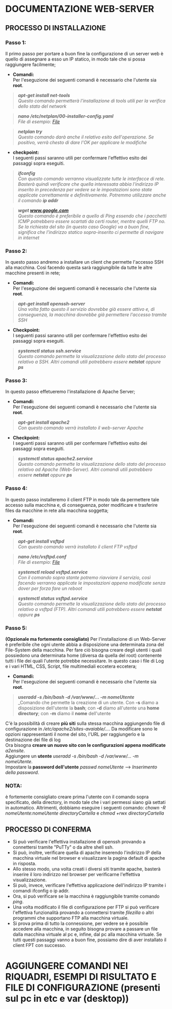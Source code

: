 # DOCUMENTAZIONE WEB-SERVER

## PROCESSO DI INSTALLAZIONE


### **Passo 1:**
Il primo passo per portare a buon fine la configurazione di un server web è quello di assegnare a esso un IP statico, in modo tale che si possa raggiungere facilmente;

- **Comandi:** <br>
Per l'eseguzione dei seguenti comandi è necessario che l'utente sia **root**.

> ***apt-get install net-tools*** <br>
_Questo comando permetterà l'installazione di tools utili per la verifica dello stato del network_

> ***nano /etc/netplan/00-installer-config.yaml*** <br>
_File di esempio: [File](https://github.com/Enrypase/WEB-SERVER/blob/main/00-installer-config.yaml)_

> ***netplan try*** <br>
_Questo comando darà anche il relativo esito dell'operazione. Se positivo, verrà chesto di dare l'OK per applicare le modifiche_

- **checkpoint:** <br>
I seguenti passi saranno utili per confermare l'effettivo esito dei passaggi sopra eseguiti.

> ***ifconfig*** <br>
_Con questo comando verranno visualizzate tutte le interfacce di rete. Basterà quindi verificare che quella interessata abbia l'indirizzo IP inserito in precedenza per vedere se le impostazioni sono state applicate correttamente e definitivamente. Potremmo utilizzare anche il comando **ip addr**_

> ***wget www.google.com*** <br>
_Questo comando è preferibile a quello di Ping essendo che i pacchetti ICMP potrebbero essere scartati da certi router, mentre quelli FTP no. Se la richiesta del sito (in questo caso Google) va a buon fine, significa che l'indirizzo statico sopra-inserito ci permette di navigare in internet_


### **Passo 2:**
In questo passo andremo a installare un client che permette l'accesso SSH alla macchina. Così facendo questa sarà raggiungibile da tutte le altre macchine presenti in rete;

- **Comandi:** <br>
Per l'eseguzione dei seguenti comandi è necessario che l'utente sia **root**.

> ***apt-get install openssh-server*** <br>
_Una volta fatto questo il servizio dovrebbe già essere attivo e, di conseguenza, la macchina dovrebbe già permettere l'accesso tramite SSH_

- **Checkpoint:** <br>
I seguenti passi saranno utili per confermare l'effettivo esito dei passaggi sopra eseguiti.

> ***systemctl status ssh.service*** <br>
_Questo comando permette la visualizzazione dello stato del processo relativo a SSH. Altri comandi utili potrebbero essere ***netstat*** oppure ***ps***_


### **Passo 3:**
In questo passo effetueremo l'installazione di Apache Server;

- **Comandi:** <br>
Per l'eseguzione dei seguenti comandi è necessario che l'utente sia **root**.

> ***apt-get install apache2*** <br>
_Con questo comando verrà installato il web-server Apache_

- **Checkpoint:** <br>
I seguenti passi saranno utili per confermare l'effettivo esito dei passaggi sopra eseguiti.

> ***systemctl status apache2.service*** <br>
_Questo comando permette la visualizzazione dello stato del processo relativo ad Apache (Web-Server). Altri comandi utili potrebbero essere ***netstat*** oppure ***ps***_


### **Passo 4:**
In questo passo installeremo il client FTP in modo tale da permettere tale accesso sulla macchina e, di conseguenza, poter modificare e trasferire files da macchine in rete alla macchina soggetta;

- **Comandi:** <br>
Per l'eseguzione dei seguenti comandi è necessario che l'utente sia **root**.

> ***apt-get install vsftpd*** <br>
_Con questo comando verrà installato il client FTP vsftpd_

> ***nano /etc/vsftpd.conf*** <br>
_File di esempio: [File](https://github.com/Enrypase/WEB-SERVER/blob/main/vsftpd.conf)_

> ***systemctl reload vsftpd.service*** <br>
_Con il comando sopra stante potremo riavviare il servizio, così facendo verranno applicate le impostazioni appena modificate senza dover per forza fare un reboot_

> ***systemctl status vsftpd.service*** <br>
_Questo comando permette la visualizzazione dello stato del processo relativo a vsftpd (FTP). Altri comandi utili potrebbero essere ***netstat*** oppure ***ps***_


### **Passo 5:**
**(Opzionale ma fortemente consigliato)** Per l'installazione di un Web-Server è preferibile che ogni utente abbia a disposizione una determinata zona del File-System della macchina.
Per fare ciò bisogna creare degli utenti i quali possiedono una determinata home (diversa da quella del root) contenente tutti i file dei quali l'utente potrebbe necessitare. In questo caso i file di Log e i vari HTML, CSS, Script, file multimediali eccetera eccetera;

- **Comandi:** <br>
Per l'eseguzione dei seguenti comandi è necessario che l'utente sia **root**.

> ***useradd -s /bin/bash -d /var/www/... -m nomeUtente*** <br>
_Comando che permette la creazione di un utente. Con **-s** diamo a disposizione dell'utente la **bash**; con **-d** diamo all'utente una **home directory**; con **-m** diamo il **nome** dell'utente

>



C'è la possibilità di creare **più siti** sulla stessa macchina aggiungendo file di configurazione in */etc/apache2/sites-avaiable/...*. Da modificare sono le opzioni rappresentanti il nome del sito, l'URL per raggiungerlo e la destinazione dei file di log<br>
Ora bisogna **creare un nuovo sito con le configurazioni appena modificate** *a2ensite*.<br>
Aggiungere un **utente** *useradd -s /bin/bash -d /var/www/... -m nomeUtente*.<br>
Impostare la **password dell'utente** *passwd nomeUtente* --> *Inserimento della password*.<br>

### NOTA: <br>
è fortemente consigliato creare prima l'utente con il comando sopra specificato, della directory, in modo tale che i vari permessi siano già settati in automatico. Altrimenti, dobbiamo eseguire i seguenti comando: *chown -R nomeUtente:nomeUtente directoryCartella* e *chmod +rwx directoryCartella* <br>

## PROCESSO DI CONFERMA
- Si può verificare l'effettiva installazione di openssh provando a connettersi tramite "PuTTy" o da altre shell ssh.<br>
- Si può, inoltre, verificare quella di apache inserendo l'indirizzo IP della macchina virtuale nel browser e visualizzare la pagina default di apache in risposta.<br>
- Allo stesso modo, una volta creati i diversi siti tramite apache, basterà inserire il loro indirizzo nel browser per verificarne l'effettiva visualizzazione.<br>
- Si può, invece, verificare l'effettiva applicazione dell'indirizzo IP tramite i comandi ifconfig o ip addr.<br>
- Ora, si può verificare se la macchina è raggiungibile tramite comando *ping*.<br>
- Una volta modificato il file di configurazione per FTP si può verificare l'effettiva funzionalità provando a connettersi tramite *filezilla* o altri programmi che supportano FTP alla macchina virtuale.<br>
- Si prova prima di tutto la connessione, per vedere se è possibile accedere alla macchina, in seguito bisogna provare a passare un file dalla macchina virtuale al pc e, infine, dal pc alla macchina virtuale. Se tutti questi passaggi vanno a buon fine, possiamo dire di aver installato il client FPT con successo. <br>

# AGGIUNGERE COMANDI NEI RIQUADRI, ESEMPI DI RISULTATO E FILE DI CONFIGURAZIONE (presenti sul pc in etc e var (desktop))
